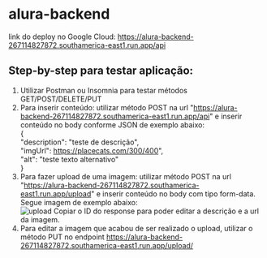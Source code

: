 # alura-backend

link do deploy no Google Cloud: https://alura-backend-267114827872.southamerica-east1.run.app/api

## Step-by-step para testar aplicação:  
1. Utilizar Postman ou Insomnia para testar métodos GET/POST/DELETE/PUT
2. Para inserir conteúdo: utilizar método POST na url "https://alura-backend-267114827872.southamerica-east1.run.app/api" e inserir conteúdo no body conforme JSON de exemplo abaixo:  
     {  
          "description": "teste de descrição",  
          "imgUrl": https://placecats.com/300/400",  
          "alt": "teste texto alternativo"  
     }  
3. Para fazer upload de uma imagem: utilizar método POST na url "https://alura-backend-267114827872.southamerica-east1.run.app/upload" e inserir conteúdo no body com tipo form-data. Segue imagem de exemplo abaixo:  
![upload](https://github.com/user-attachments/assets/9074b211-06b6-4f86-ba5e-9a2c4f9126d6)
Copiar o ID do response para poder editar a descrição e a url da imagem.
4. Para editar a imagem que acabou de ser realizado o upload, utilizar o método PUT no endpoint https://alura-backend-267114827872.southamerica-east1.run.app/upload/<id gerado com o upload da imagem>
